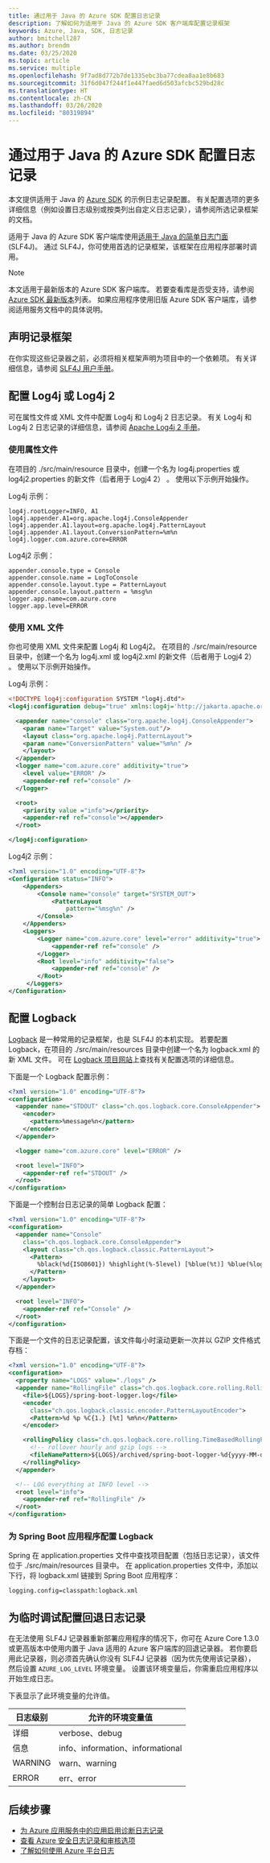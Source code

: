 ```yaml
---
title: 通过用于 Java 的 Azure SDK 配置日志记录
description: 了解如何为适用于 Java 的 Azure SDK 客户端库配置记录框架
keywords: Azure, Java, SDK, 日志记录
author: bmitchell287
ms.author: brendm
ms.date: 03/25/2020
ms.topic: article
ms.service: multiple
ms.openlocfilehash: 9f7ad8d772b7de1335ebc3ba77cdea8aa1e8b683
ms.sourcegitcommit: 31f6d047f244f1e447faed6d503afcbc529bd28c
ms.translationtype: HT
ms.contentlocale: zh-CN
ms.lasthandoff: 03/26/2020
ms.locfileid: "80319894"
---
```

# <a name="configure-logging-with-the-azure-sdk-for-java"></a>通过用于 Java 的 Azure SDK 配置日志记录

本文提供适用于 Java 的 [Azure SDK](https://azure.microsoft.com/downloads/) 的示例日志记录配置。 有关配置选项的更多详细信息（例如设置日志级别或按类列出自定义日志记录），请参阅所选记录框架的文档。

适用于 Java 的 Azure SDK 客户端库使用[适用于 Java 的简单日志门面](https://www.slf4j.org/) (SLF4J)。 通过 SLF4J，你可使用首选的记录框架，该框架在应用程序部署时调用。

> [!NOTE]
> 本文适用于最新版本的 Azure SDK 客户端库。 若要查看库是否受支持，请参阅 [Azure SDK 最新版本](https://azure.github.io/azure-sdk/releases/latest/java.html)列表。 如果应用程序使用旧版 Azure SDK 客户端库，请参阅适用服务文档中的具体说明。

## <a name="declare-a-logging-framework"></a>声明记录框架

在你实现这些记录器之前，必须将相关框架声明为项目中的一个依赖项。 有关详细信息，请参阅 [SLF4J 用户手册](http://www.slf4j.org/manual.html#projectDep)。

## <a name="configure-log4j-or-log4j-2"></a>配置 Log4j 或 Log4j 2

可在属性文件或 XML 文件中配置 Log4j 和 Log4j 2 日志记录。 有关 Log4j 和 Log4j 2 日志记录的详细信息，请参阅 [Apache Log4j 2 手册](https://logging.apache.org/log4j/2.x/manual/configuration.html)。

### <a name="use-a-properties-file"></a>使用属性文件

在项目的 ./src/main/resource  目录中，创建一个名为 log4j.properties 或 log4j2.properties 的新文件（后者用于 Logj4 2）   。 使用以下示例开始操作。

Log4j 示例：

```properties
log4j.rootLogger=INFO, A1
log4j.appender.A1=org.apache.log4j.ConsoleAppender
log4j.appender.A1.layout=org.apache.log4j.PatternLayout
log4j.appender.A1.layout.ConversionPattern=%m%n
log4j.logger.com.azure.core=ERROR
```

Log4j2 示例：

```properties
appender.console.type = Console
appender.console.name = LogToConsole
appender.console.layout.type = PatternLayout
appender.console.layout.pattern = %msg%n
logger.app.name=com.azure.core
logger.app.level=ERROR
```

### <a name="use-an-xml-file"></a>使用 XML 文件

你也可使用 XML 文件来配置 Log4j 和 Log4j2。 在项目的 ./src/main/resource  目录中，创建一个名为 log4j.xml 或 log4j2.xml 的新文件（后者用于 Logj4 2）   。 使用以下示例开始操作。

Log4j 示例：

```xml
<!DOCTYPE log4j:configuration SYSTEM "log4j.dtd">
<log4j:configuration debug="true" xmlns:log4j='http://jakarta.apache.org/log4j/'>

  <appender name="console" class="org.apache.log4j.ConsoleAppender">
    <param name="Target" value="System.out"/>
    <layout class="org.apache.log4j.PatternLayout">
    <param name="ConversionPattern" value="%m%n" />
    </layout>
  </appender>
  <logger name="com.azure.core" additivity="true">
    <level value="ERROR" />
    <appender-ref ref="console" />
  </logger>

  <root>
    <priority value ="info"></priority>
    <appender-ref ref="console"></appender>
  </root>

</log4j:configuration>
```

Log4j2 示例：

```xml
<?xml version="1.0" encoding="UTF-8"?>
<Configuration status="INFO">
    <Appenders>
        <Console name="console" target="SYSTEM_OUT">
            <PatternLayout
                pattern="%msg%n" />
        </Console>
    </Appenders>
    <Loggers>
        <Logger name="com.azure.core" level="error" additivity="true">
            <appender-ref ref="console" />
        </Logger>
        <Root level="info" additivity="false">
            <appender-ref ref="console" />
        </Root>
     </Loggers>
</Configuration>
```

## <a name="configure-logback"></a>配置 Logback

[Logback](https://logback.qos.ch/manual/introduction.html) 是一种常用的记录框架，也是 SLF4J 的本机实现。 若要配置 Logback，在项目的 ./src/main/resources  目录中创建一个名为 logback.xml  的新 XML 文件。 可在 [Logback 项目网站](https://logback.qos.ch/manual/configuration.html)上查找有关配置选项的详细信息。

下面是一个 Logback 配置示例：

```xml
<?xml version="1.0" encoding="UTF-8"?>
<configuration>
  <appender name="STDOUT" class="ch.qos.logback.core.ConsoleAppender">
    <encoder>
      <pattern>%message%n</pattern>
    </encoder>
  </appender>

  <logger name="com.azure.core" level="ERROR" />

  <root level="INFO">
    <appender-ref ref="STDOUT" />
  </root>
</configuration>
```

下面是一个控制台日志记录的简单 Logback 配置：

```xml
<?xml version="1.0" encoding="UTF-8"?>
<configuration>
  <appender name="Console"
    class="ch.qos.logback.core.ConsoleAppender">
    <layout class="ch.qos.logback.classic.PatternLayout">
      <Pattern>
        %black(%d{ISO8601}) %highlight(%-5level) [%blue(%t)] %blue(%logger{100}): %msg%n%throwable
      </Pattern>
    </layout>
  </appender>

  <root level="INFO">
    <appender-ref ref="Console" />
  </root>
</configuration>
```

下面是一个文件的日志记录配置，该文件每小时滚动更新一次并以 GZIP 文件格式存档：

```xml
<?xml version="1.0" encoding="UTF-8"?>
<configuration>
  <property name="LOGS" value="./logs" />
  <appender name="RollingFile" class="ch.qos.logback.core.rolling.RollingFileAppender">
    <file>${LOGS}/spring-boot-logger.log</file>
    <encoder
      class="ch.qos.logback.classic.encoder.PatternLayoutEncoder">
      <Pattern>%d %p %C{1.} [%t] %m%n</Pattern>
    </encoder>

    <rollingPolicy class="ch.qos.logback.core.rolling.TimeBasedRollingPolicy">
      <!-- rollover hourly and gzip logs -->
      <fileNamePattern>${LOGS}/archived/spring-boot-logger-%d{yyyy-MM-dd-HH}.log.gz</fileNamePattern>
    </rollingPolicy>
  </appender>

  <!-- LOG everything at INFO level -->
  <root level="info">
    <appender-ref ref="RollingFile" />
  </root>
</configuration>
```

### <a name="configure-logback-for-a-spring-boot-application"></a>为 Spring Boot 应用程序配置 Logback

Spring 在 application.properties  文件中查找项目配置（包括日志记录），该文件位于 ./src/main/resources  目录中。 在 application.properties  文件中，添加以下行，将 logback.xml  链接到 Spring Boot 应用程序：

```properties
logging.config=classpath:logback.xml
```

## <a name="configure-fallback-logging-for-temporary-debugging"></a>为临时调试配置回退日志记录

在无法使用 SLF4J 记录器重新部署应用程序的情况下，你可在 Azure Core 1.3.0 或更高版本中使用内置于 Java 适用的 Azure 客户端库的回退记录器。 若你要启用此记录器，则必须首先确认你没有 SLF4J 记录器（因为优先使用该记录器），然后设置 `AZURE_LOG_LEVEL` 环境变量。 设置该环境变量后，你需重启应用程序以开始生成日志。

下表显示了此环境变量的允许值。

|日志级别   |允许的环境变量值   |
|----------|-----------|
|详细   |verbose、debug     |
|信息|info、information、informational  |
|WARNING     |warn、warning       |
|ERROR    |err、error  |

## <a name="next-steps"></a>后续步骤

- [为 Azure 应用服务中的应用启用诊断日志记录](/azure/app-service/troubleshoot-diagnostic-logs) 
- [查看 Azure 安全日志记录和审核选项](/azure/security/fundamentals/log-audit)
- [了解如何使用 Azure 平台日志](/azure/azure-monitor/platform/platform-logs-overview)
